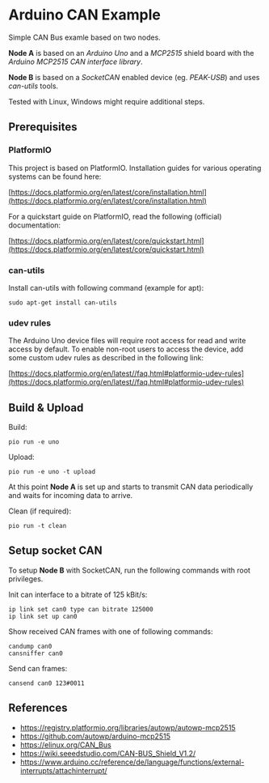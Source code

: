 # Arduino CAN Example

Simple CAN Bus examle based on two nodes.

**Node A** is based on an *Arduino Uno* and a *MCP2515* shield board with the *Arduino MCP2515 CAN interface library*.

**Node B** is based on a *SocketCAN* enabled device (eg. *PEAK-USB*) and uses *can-utils* tools.

Tested with Linux, Windows might require additional steps.

## Prerequisites

### PlatformIO

This project is based on PlatformIO. Installation guides for various operating systems can be found here:

[https://docs.platformio.org/en/latest/core/installation.html](https://docs.platformio.org/en/latest/core/installation.html) 

For a quickstart guide on PlatformIO, read the following (official) documentation:

[https://docs.platformio.org/en/latest/core/quickstart.html](https://docs.platformio.org/en/latest/core/quickstart.html)

### can-utils

Install can-utils with following command (example for apt):

	sudo apt-get install can-utils
	
### udev rules

The Arduino Uno device files will require root access for read and write access by default. To enable non-root users to access the device, add some custom udev rules as described in the following link:

[https://docs.platformio.org/en/latest//faq.html#platformio-udev-rules](https://docs.platformio.org/en/latest//faq.html#platformio-udev-rules) 
	

## Build & Upload

Build:

	pio run -e uno

Upload:

	pio run -e uno -t upload

At this point **Node A** is set up and starts to transmit CAN data periodically and waits for incoming data to arrive.
	
Clean (if required):

	pio run -t clean

## Setup socket CAN

To setup **Node B** with SocketCAN, run the following commands with root privileges.

Init can interface to a bitrate of 125 kBit/s:

	ip link set can0 type can bitrate 125000
	ip link set up can0
	
Show received CAN frames with one of following commands:

	candump can0
	cansniffer can0
	
Send can frames:

	cansend can0 123#0011
	

## References

* https://registry.platformio.org/libraries/autowp/autowp-mcp2515
* https://github.com/autowp/arduino-mcp2515
* https://elinux.org/CAN_Bus
* https://wiki.seeedstudio.com/CAN-BUS_Shield_V1.2/
* https://www.arduino.cc/reference/de/language/functions/external-interrupts/attachinterrupt/
